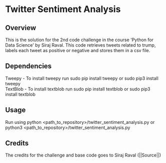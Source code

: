# Twitter Sentiment Analysis
## Overview
This is the solution for the 2nd code challenge in the course 'Python for Data Science' by Siraj Raval. This code retrieves tweets related to trump, labels each tweet as positive or negative and stores them in a csv file.
## Dependencies
Tweepy - To install tweepy run sudo pip install tweepy or sudo pip3 install tweepy  
TextBlob - To install textblob run sudo pip install textblob or sudo pip3 install textblob
## Usage
Run using python <path_to_repository>/twitter_sentiment_analysis.py or python3 <path_to_repository>/twitter_sentiment_analysis.py
## Credits
The credits for the challenge and base code goes to Siraj Raval (||Source||)
